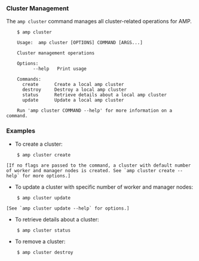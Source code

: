 ### Cluster Management

The `amp cluster` command manages all cluster-related operations for AMP.

```
    $ amp cluster

    Usage:	amp cluster [OPTIONS] COMMAND [ARGS...]

    Cluster management operations

    Options:
          --help   Print usage

    Commands:
      create      Create a local amp cluster
      destroy     Destroy a local amp cluster
      status      Retrieve details about a local amp cluster
      update      Update a local amp cluster

    Run 'amp cluster COMMAND --help' for more information on a command.
```

### Examples

* To create a cluster:
```
    $ amp cluster create
```
    [If no flags are passed to the command, a cluster with default number of worker and manager nodes is created. See `amp cluster create --help` for more options.]

* To update a cluster with specific number of worker and manager nodes:
```
    $ amp cluster update
```
    [See `amp cluster update --help` for options.]

* To retrieve details about a cluster:
```
    $ amp cluster status
```

* To remove a cluster:
```
    $ amp cluster destroy
```
